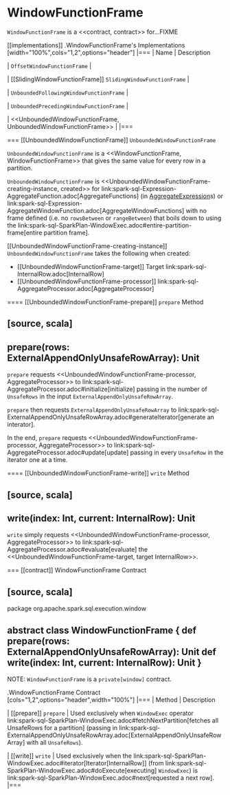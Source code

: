 # WindowFunctionFrame

`WindowFunctionFrame` is a <<contract, contract>> for...FIXME

[[implementations]]
.WindowFunctionFrame's Implementations
[width="100%",cols="1,2",options="header"]
|===
| Name
| Description

| `OffsetWindowFunctionFrame`
|

| [[SlidingWindowFunctionFrame]] `SlidingWindowFunctionFrame`
|

| `UnboundedFollowingWindowFunctionFrame`
|

| `UnboundedPrecedingWindowFunctionFrame`
|

| <<UnboundedWindowFunctionFrame, UnboundedWindowFunctionFrame>>
|
|===

=== [[UnboundedWindowFunctionFrame]] `UnboundedWindowFunctionFrame`

`UnboundedWindowFunctionFrame` is a <<WindowFunctionFrame, WindowFunctionFrame>> that gives the same value for every row in a partition.

`UnboundedWindowFunctionFrame` is <<UnboundedWindowFunctionFrame-creating-instance, created>> for link:spark-sql-Expression-AggregateFunction.adoc[AggregateFunctions] (in [AggregateExpression](../expressions/AggregateExpression.md)s) or link:spark-sql-Expression-AggregateWindowFunction.adoc[AggregateWindowFunctions] with no frame defined (i.e. no `rowsBetween` or `rangeBetween`) that boils down to using the link:spark-sql-SparkPlan-WindowExec.adoc#entire-partition-frame[entire partition frame].

[[UnboundedWindowFunctionFrame-creating-instance]]
`UnboundedWindowFunctionFrame` takes the following when created:

* [[UnboundedWindowFunctionFrame-target]] Target link:spark-sql-InternalRow.adoc[InternalRow]
* [[UnboundedWindowFunctionFrame-processor]] link:spark-sql-AggregateProcessor.adoc[AggregateProcessor]

==== [[UnboundedWindowFunctionFrame-prepare]] `prepare` Method

[source, scala]
----
prepare(rows: ExternalAppendOnlyUnsafeRowArray): Unit
----

`prepare` requests <<UnboundedWindowFunctionFrame-processor, AggregateProcessor>> to link:spark-sql-AggregateProcessor.adoc#initialize[initialize] passing in the number of `UnsafeRows` in the input `ExternalAppendOnlyUnsafeRowArray`.

`prepare` then requests `ExternalAppendOnlyUnsafeRowArray` to link:spark-sql-ExternalAppendOnlyUnsafeRowArray.adoc#generateIterator[generate an interator].

In the end, `prepare` requests <<UnboundedWindowFunctionFrame-processor, AggregateProcessor>> to link:spark-sql-AggregateProcessor.adoc#update[update] passing in every `UnsafeRow` in the iterator one at a time.

==== [[UnboundedWindowFunctionFrame-write]] `write` Method

[source, scala]
----
write(index: Int, current: InternalRow): Unit
----

`write` simply requests <<UnboundedWindowFunctionFrame-processor, AggregateProcessor>> to link:spark-sql-AggregateProcessor.adoc#evaluate[evaluate] the <<UnboundedWindowFunctionFrame-target, target InternalRow>>.

=== [[contract]] WindowFunctionFrame Contract

[source, scala]
----
package org.apache.spark.sql.execution.window

abstract class WindowFunctionFrame {
  def prepare(rows: ExternalAppendOnlyUnsafeRowArray): Unit
  def write(index: Int, current: InternalRow): Unit
}
----

NOTE: `WindowFunctionFrame` is a `private[window]` contract.

.WindowFunctionFrame Contract
[cols="1,2",options="header",width="100%"]
|===
| Method
| Description

| [[prepare]] `prepare`
| Used exclusively when `WindowExec` operator link:spark-sql-SparkPlan-WindowExec.adoc#fetchNextPartition[fetches all UnsafeRows for a partition] (passing in link:spark-sql-ExternalAppendOnlyUnsafeRowArray.adoc[ExternalAppendOnlyUnsafeRowArray] with all `UnsafeRows`).

| [[write]] `write`
| Used exclusively when the link:spark-sql-SparkPlan-WindowExec.adoc#iterator[Iterator[InternalRow\]] (from link:spark-sql-SparkPlan-WindowExec.adoc#doExecute[executing] `WindowExec`) is link:spark-sql-SparkPlan-WindowExec.adoc#next[requested a next row].
|===
